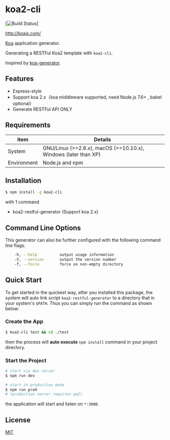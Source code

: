 # koa2-cli

[![Build Status](https://travis-ci.org/lenconda/koa2-cli.svg?branch=master)]

http://koajs.com/

[Koa](https://www.npmjs.com/package/koa) application generator.

Generating a RESTFul Koa2 template with `koa2-cli`. 

Inspired by [koa-generator](https://github.com/17koa/koa-generator).

## Features

- Express-style
- Support koa 2.x（koa middleware supported, need Node.js 7.6+ , babel optional）
- Generate RESTFul API ONLY

## Requirements

| Item        | Details                                                      |
| ----------- | ------------------------------------------------------------ |
| System      | GNU/Linux (>=2.6.x), macOS (>=10.10.x), Windows (later than XP) |
| Environment | Node.js and npm                                              |

## Installation

```sh
$ npm install -g koa2-cli
```

with 1 command

- koa2-restful-generator (Support koa 2.x)

## Command Line Options

This generator can also be further configured with the following command line flags.

```bash
    -h, --help          output usage information
    -V, --version       output the version number
    -f, --force         force on non-empty directory
```

## Quick Start


To get started in the quickest way, after you installed this package, the system will auto link script `koa2-restful-generator` to a directory that in your system's `$PATH`. Thus you can simply run the command as shown below:

### Create the App

```bash
$ koa2-cli test && cd ./test
```

then the process will **auto execute** `npm install` command in your project directory.

### Start the Project

```bash
# start via dev server
$ npm run dev

# start in production mode
$ npm run prod
# (production server requires pm2)
```

the application will start and listen on `*:3000`.

## License

[MIT](LICENSE)
